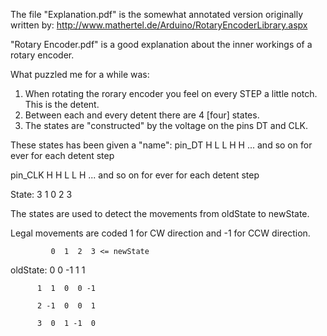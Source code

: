 The file "Explanation.pdf" is the somewhat annotated version originally 
written by: http://www.mathertel.de/Arduino/RotaryEncoderLibrary.aspx

"Rotary Encoder.pdf" is a good explanation about the inner workings of 
a rotary encoder.

What puzzled me for a while was:
1.  When rotating the rorary encoder you feel on every STEP a little notch.
    This is the detent.
2.  Between each and every detent there are 4 [four] states.
3.  The states are "constructed" by the voltage on the pins DT and CLK.

These states has been given a "name":
pin_DT  H L L H H ... and so on for ever for each detent step

pin_CLK H H L L H ... and so on for ever for each detent step

State:  3 1 0 2 3

The states are used to detect the movements from oldState to newState.

Legal movements are coded 1 for CW direction and -1 for CCW direction.

             0  1  2  3 <= newState
oldState: 0  0 -1  1  1

          1  1  0  0 -1
          
          2 -1  0  0  1
          
          3  0  1 -1  0
